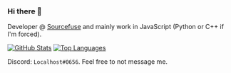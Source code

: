 ### Hi there 👋

Developer @ [Sourcefuse](sourcefuse.com) and mainly work in JavaScript (Python or C++ if I'm forced).

[![GitHub Stats](https://github-readme-stats.vercel.app/api?username=jervis446&show_icons=true&count_private=true&hide=stars,issues)](https://github.com/anuraghazra/github-readme-stats) 
[![Top Languages](https://github-readme-stats.vercel.app/api/top-langs/?username=jervis446&layout=compact)](https://github.com/anuraghazra/github-readme-stats)


Discord: `Localhost#0656`. Feel free to not message me.
